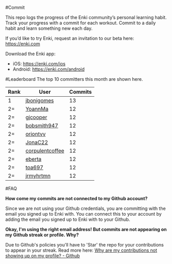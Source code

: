 #Commit

This repo logs the progress of the Enki community’s personal learning habit. Track your progress with a commit for each workout. Commit to a daily habit and learn something new each day.

If you’d like to try Enki, request an invitation to our beta here: https://enki.com

Download the Enki app: 
 - iOS: https://enki.com/ios
 - Android: https://enki.com/android

#Leaderboard
The top 10 committers this month are shown here.

| Rank | User | Commits |
|------|------|---------|
|1|[jbonigomes](https://github.com/jbonigomes)|13|
|2=|[YoannMa](https://github.com/YoannMa)|12|
|2=|[gjcooper](https://github.com/gjcooper)|12|
|2=|[bobsmith947](https://github.com/bobsmith947)|12|
|2=|[oriontvv](https://github.com/oriontvv)|12|
|2=|[JonaC22](https://github.com/JonaC22)|12|
|2=|[corpulentcoffee](https://github.com/corpulentcoffee)|12|
|2=|[eberta](https://github.com/eberta)|12|
|2=|[toa697](https://github.com/toa697)|12|
|2=|[jrmyhrtmn](https://github.com/jrmyhrtmn)|12|

#FAQ

**How come my commits are not connected to my Github account?**

Since we are not using your Github credentials, you are committing with the email you signed up to Enki with. You can connect this to your account by adding the email you signed up to Enki with to your Github.

**Okay, I'm using the right email address! But commits are not appearing on my Github streak or profile. Why?**

Due to Github's policies you'll have to 'Star' the repo for your contributions to appear in your streak. Read more here: [Why are my contributions not showing up on my profile? - Github](https://help.github.com/articles/why-are-my-contributions-not-showing-up-on-my-profile/)
